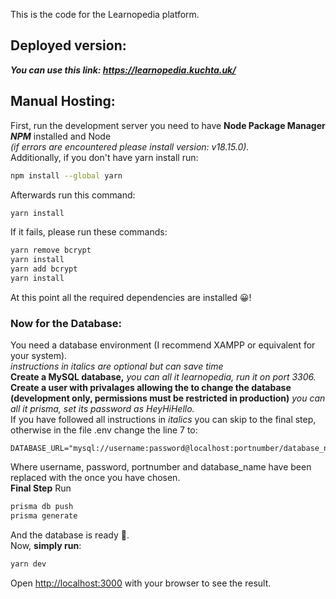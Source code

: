 This is the code for the Learnopedia platform.
## Deployed version:
***You can use this link: https://learnopedia.kuchta.uk/***

## Manual Hosting:

First, run the development server you need to have **Node Package Manager** ***NPM*** installed and Node 
<br/>
*(if errors are encountered please install version: v18.15.0).*
<br/>
Additionally, if you don't have yarn install run:
```bash
npm install --global yarn
```
Afterwards run this command:
```bash
yarn install
```
If it fails, please run these commands:
```bash
yarn remove bcrypt
yarn install
yarn add bcrypt
yarn install
```
At this point all the required dependencies are installed 😀!
<br/>
### Now for the Database:<br/>
You need a database environment (I recommend XAMPP or equivalent for your system).
<br/>
*instructions in italics are optional but can save time*
<br/>
**Create a MySQL database,** *you can all it learnopedia, run it on port 3306.*
<br/>
**Create a user with privalages allowing the to change the database (development only, permissions must be restricted in production)**
*you can all it prisma, set its password as HeyHiHello.*
<br/>
If you have followed all instructions in *italics* you can skip to the final step, otherwise in the file .env change the line 7 to:
```dotenv
DATABASE_URL="mysql://username:password@localhost:portnumber/database_name"
```
Where username, password, portnumber and database_name have been replaced with the once you have chosen.
<br/>
**Final Step**
Run
```bash
prisma db push
prisma generate
```
And the database is ready 🥳.
<br/>
Now, **simply run**:
```bash
yarn dev
```
Open [http://localhost:3000](http://localhost:3000) with your browser to see the result.


